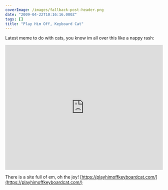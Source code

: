 ```yaml
---
coverImage: /images/fallback-post-header.png
date: "2009-04-22T10:16:16.000Z"
tags: []
title: "Play Him Off, Keyboard Cat"
---
```


Latest meme to do with cats, you know im all over this like a nappy rash:

<iframe width="100%" height="400" src="https://www.youtube.com/embed/BhsLTsZgajs" frameborder="0" allow="accelerometer; autoplay; clipboard-write; encrypted-media; gyroscope; picture-in-picture" allowfullscreen></iframe>

There is a site full of em, oh the joy! [https://playhimoffkeyboardcat.com/](https://playhimoffkeyboardcat.com/)
